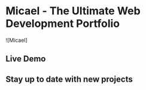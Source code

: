 # Micael - The Ultimate Web Development Portfolio

![Micael]

## Live Demo

## Stay up to date with new projects

